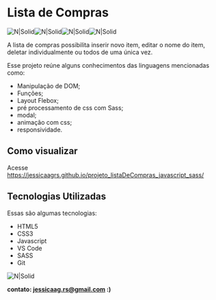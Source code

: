 # Lista de Compras

![N|Solid](https://img.icons8.com/color/48/null/sass.png)![N|Solid](https://img.icons8.com/color/48/000000/javascript--v1.png)![N|Solid](https://img.icons8.com/color/48/000000/html-5--v1.png)![N|Solid](https://img.icons8.com/external-flaticons-lineal-color-flat-icons/48/000000/external-css-mobile-app-development-flaticons-lineal-color-flat-icons.png)


A lista de compras possibilita inserir novo item, editar o nome do item, deletar individualmente ou todos de uma única vez.

Esse projeto reúne alguns conhecimentos das linguagens mencionadas como:

- Manipulação de DOM;
- Funções;
- Layout Flebox;
- pré processamento de css com Sass;
- modal;
- animação com css;
- responsividade.


## Como visualizar

Acesse https://jessicaagrs.github.io/projeto_listaDeCompras_javascript_sass/

## Tecnologias Utilizadas

Essas são algumas tecnologias:

- HTML5
- CSS3
- Javascript
- VS Code
- SASS
- Git

![N|Solid](https://media.giphy.com/media/v1.Y2lkPTc5MGI3NjExN2QzYzU0YWYxNTU2MmQyZTIyNGI0OTkyMzkzNDRlYzkxNzE4MTJkMyZjdD1n/1ARZlBenfONXq7Gz93/giphy.gif)



**contato: jessicaag.rs@gmail.com :)**
